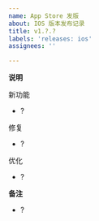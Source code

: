 ```yaml
---
name: App Store 发版
about: IOS 版本发布记录
title: v1.?.?
labels: 'releases: ios'
assignees: ''

---
```


**说明**

新功能

- ?

修复

- ?

优化

- ?

**备注**

- ?
